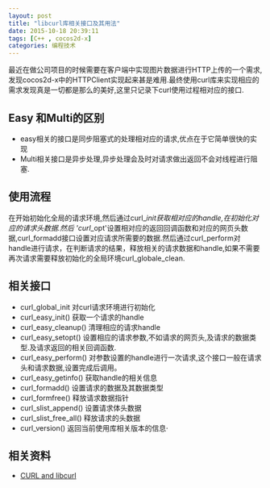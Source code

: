 ```yaml
---
layout: post
title: "libcurl库相关接口及其用法"
date: 2015-10-18 20:39:11
tags: [C++ , cocos2d-x]
categories: 编程技术
---
```


最近在做公司项目的时候需要在客户端中实现图片数据进行HTTP上传的一个需求,发现cocos2d-x中的HTTPClient实现起来甚是难用.最终使用curl库来实现相应的需求发现真是一切都是那么的美好,这里只记录下curl使用过程相对应的接口.   
<!--more-->
## Easy 和Multi的区别
* easy相关的接口是同步阻塞式的处理相对应的请求,优点在于它简单很快的实现
* Multi相关接口是异步处理,异步处理会及时对请求做出返回不会对线程进行阻塞.

## 使用流程
   在开始初始化全局的请求环境,然后通过curl_*_init获取相对应的handle,在初始化对应的请求头数据.然后 'curl_*_opt'设置相对应的返回回调函数和对应的网页头数据,curl_formadd接口设置对应请求所需要的数据.然后通过curl_perform对handle进行请求，在判断请求的结果，释放相关的请求数据和handle,如果不需要再次请求需要释放初始化的全局环境curl_globale_clean.

## 相关接口
* curl_global_init
  对curl请求环境进行初始化
* curl_easy_init()
  获取一个请求的handle
* curl_easy_cleanup()
  清理相应的请求handle
* curl_easy_setopt()
  设置相应的请求参数,不如请求的网页头,及请求的数据类型.及请求返回的相关回调函数.
* curl_easy_perform()
  对参数设置的handle进行一次请求,这个接口一般在请求头和请求数据,设置完成后调用。
* curl_easy_getinfo()
  获取handle的相关信息
* curl_formadd()
  设置请求的数据及其数据类型
* curl_formfree()
  释放请求数据指针
* curl_slist_append()
  设置请求体头数据
* curl_slist_free_all()
  释放请求的头数据
* curl_version()
  返回当前使用库相关版本的信息·
## 相关资料 
* [CURL and libcurl](http://curl.haxx.se/)


